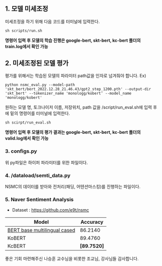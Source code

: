 # 
## 1. 모델 미세조정
미세조정을 하기 위해 다음 코드를 터미널에 입력한다.


    sh scripts/run.sh


**명령어 입력 후 모델의 학습 진행은 google-bert, skt-bert, kc-bert 폴더의 train.log에서 확인 가능**

## 2. 미세조정된 모델 평가
평가를 위해서는 학습된 모델의 파라미터 path값을 인자로 넘겨줘야 합니다.
Ex)


    python nsmc_eval.py --model-path 'skt_bert/bert_2022.12.28_21.46.43/gpt2_step_1200.pth' --output-dir 'skt_bert' --tokenizer_name 'monologg/kobert' --model_name 'monologg/kobert'

원하는 모델 명, 토크나이저 이름, 저장위치, path 값을 /script/run_eval.sh에 입력 후에 밑의 명령어를 터미널에 입력한다.


    sh scirpt/run_eval.sh

**명령어 입력 후 모델의 평가 결과는 google-bert, skt-bert, kc-bert 폴더의 valid.log에서 확인 가능**

### 3. configs.py
위 py파일은 하이퍼 파라미터를 위한 파일이다.

### 4. /dataload/semti_data.py
NSMC의 데이터를 받아와 전처리(패딩, 어텐션마스킹)를 진행하는 파일이다.

### 5. Naver Sentiment Analysis

* Dataset : <https://github.com/e9t/nsmc>

| Model                                                                                               | Accuracy                                                        |
| --------------------------------------------------------------------------------------------------- | --------------------------------------------------------------- |
| [BERT base multilingual cased](https://github.com/google-research/bert/blob/master/multilingual.md) | 86.2140                                                           |
| KoBERT                                                                                              | 89.4760 |
| KcBERT                                                         | **[89.7520]**                                                    |


좋은 기회 마련해주신 나승훈 교수님을 비롯한 조교님, 강사님들 감사합니다.

